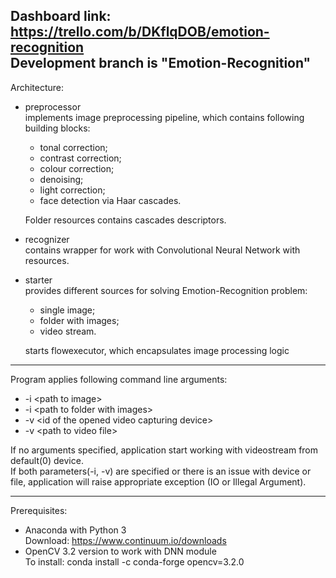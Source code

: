 Dashboard link: https://trello.com/b/DKflqDOB/emotion-recognition  
Development branch is "Emotion-Recognition"
---
Architecture:
* preprocessor  
    implements image preprocessing pipeline, which contains following building blocks:
    - tonal correction;
    - contrast correction; 
    - colour correction;
    - denoising;
    - light correction;
    - face detection via Haar cascades.  
    
    Folder resources contains cascades descriptors.
* recognizer   
  contains wrapper for work with Convolutional Neural Network with resources.
* starter  
  provides different sources for solving Emotion-Recognition problem:
    - single image;
    - folder with images;
    - video stream.  
    
    starts flowexecutor, which encapsulates image processing logic 
---

Program applies following command line arguments:  
* -i \<path to image\>
* -i \<path to folder with images\>
* -v \<id of the opened video capturing device\>
* -v \<path to video file\>

If no arguments specified, application start working with videostream from default(0) device.  
If both parameters(-i, -v) are specified or there is an issue with device or file, application will raise appropriate exception (IO or Illegal Argument).  

---

Prerequisites: 

* Anaconda with Python 3   
Download: https://www.continuum.io/downloads 
* OpenCV 3.2 version to work with DNN module   
To install: conda install -c conda-forge opencv=3.2.0
